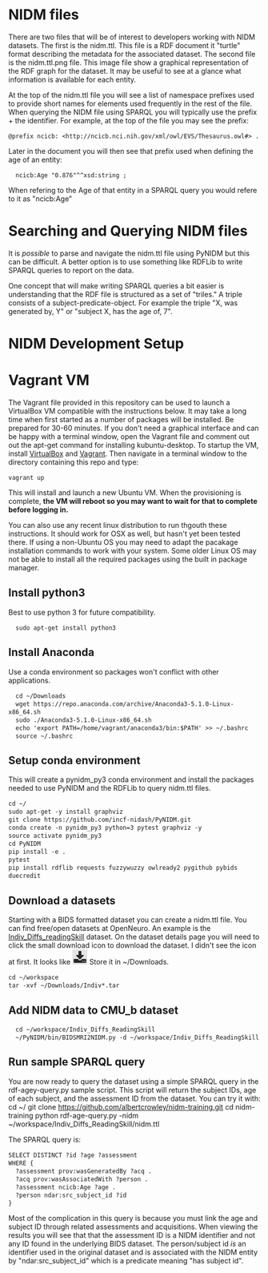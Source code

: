 # NIDM files
There are two files that will be of interest to developers working with NIDM datasets. The first is the nidm.ttl. This file is a RDF document it "turtle" format describing the metadata for the associated dataset. The second file is the nidm.ttl.png file. This image file show a graphical representation of the RDF graph for the dataset. It may be useful to see at a glance what information is available for each entity.

At the top of the nidm.ttl file you will see a list of namespace prefixes used to provide short names for elements used frequently in the rest of the file. When querying the NIDM file using SPARQL you will typically use the prefix + the identifier. For example, at the top of the file you may see the prefix:

	@prefix ncicb: <http://ncicb.nci.nih.gov/xml/owl/EVS/Thesaurus.owl#> .
   
Later in the document you will then see that prefix used when defining the age of an entity:

      ncicb:Age "0.876"^^xsd:string ;
      
When refering to the Age of that entity in a SPARQL query you would refere to it as "ncicb:Age"

# Searching and Querying NIDM files
It is _possible_ to parse and navigate the nidm.ttl file using PyNIDM but this can be difficult. A better option is to use something like RDFLib to write SPARQL queries to report on the data.

One concept that will make writing SPARQL queries a bit easier is understanding that the RDF file is structured as a set of "triles." A triple consists of a subject-predicate-object. For example the triple "X, was generated by, Y" or "subject X, has the age of, 7". 


# NIDM Development Setup

# Vagrant VM
The Vagrant file provided in this repository can be used to launch a VirtualBox VM compatible with the instructions below. It may take a long time when first started as a number of packages will be installed. Be prepared for 30-60 minutes. If you don't need a  graphical interface and can be happy with a terminal window, open the Vagrant file and comment out out the apt-get command for installing kubuntu-desktop. To startup the VM, install [VirtualBox](https://www.virtualbox.org/wiki/Downloads) and [Vagrant](https://www.vagrantup.com/downloads.html). Then navigate in a terminal window to the directory containing this repo and type:

	vagrant up

This will install and launch a new Ubuntu VM. When the provisioning is complete, **the VM will reboot so you may want to wait for that to complete before logging in.** 

You can also use any recent linux distribution to run thgouth these instructions. It should work for OSX as well, but hasn't yet been tested there. If using a non-Ubuntu OS you may need to adapt the pacakage installation commands to work with your system. Some older Linux OS may not be able to install all the required packages using the built in package manager. 


## Install python3
Best to use python 3 for future compatibility. 

	  sudo apt-get install python3

## Install Anaconda
Use a conda environment so packages won't conflict with other applications.

	  cd ~/Downloads
	  wget https://repo.anaconda.com/archive/Anaconda3-5.1.0-Linux-x86_64.sh
	  sudo ./Anaconda3-5.1.0-Linux-x86_64.sh
	  echo 'export PATH=/home/vagrant/anaconda3/bin:$PATH' >> ~/.bashrc
	  source ~/.bashrc


## Setup conda environment
This will create a pynidm_py3 conda environment and install the packages needed to use PyNIDM and the RDFLib to query nidm.ttl files.

	cd ~/
	sudo apt-get -y install graphviz
	git clone https://github.com/incf-nidash/PyNIDM.git
	conda create -n pynidm_py3 python=3 pytest graphviz -y
	source activate pynidm_py3
	cd PyNIDM
	pip install -e .
	pytest
	pip install rdflib requests fuzzywuzzy owlready2 pygithub pybids duecredit

## Download a datasets
Starting with a BIDS formatted dataset you can create a nidm.ttl file. You can find free/open datasets at OpenNeuro. An example is the [Indiv_Diffs_readingSkill](https://openneuro.org/datasets/ds001365/versions/00001) dataset. On the dataset details page you will need to click the small download icon to download the dataset. I didn't see the icon at first. It looks like ![download icon](https://raw.githubusercontent.com/albertcrowley/nidm-training/master/download-icon.png)
Store it in ~/Downloads.

	cd ~/workspace
	tar -xvf ~/Downloads/Indiv*.tar

## Add NIDM data to CMU_b dataset
      cd ~/workspace/Indiv_Diffs_ReadingSkill
      ~/PyNIDM/bin/BIDSMRI2NIDM.py -d ~/workspace/Indiv_Diffs_ReadingSkill

## Run sample SPARQL query
You are now ready to query the dataset using a simple SPARQL query in the rdf-agey-query.py sample script. This script will return the subject IDs, age of each subject, and the assessment ID from the dataset. You can try it with:
   cd ~/
   git clone https://github.com/albertcrowley/nidm-training.git
   cd nidm-training
   python rdf-age-query.py -nidm ~/workspace/Indiv_Diffs_ReadingSkill/nidm.ttl

The SPARQL query is:
	
	SELECT DISTINCT ?id ?age ?assessment   
	WHERE {
	  ?assessment prov:wasGeneratedBy ?acq .
	  ?acq prov:wasAssociatedWith ?person .
	  ?assessment ncicb:Age ?age .
	  ?person ndar:src_subject_id ?id
	}
	
Most of the complication in this query is because you must link the age and subject ID through related assessments and acquisitions. When viewing the results you will see that that the assessment ID is a NIDM identifier and not any ID found in the underlying BIDS dataset. The person/subject id _is_ an identifier used in the original dataset and is associated with the NIDM entity by "ndar:src_subject_id" which is a predicate meaning "has subject id".
